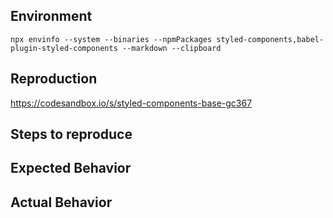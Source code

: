<!--
🚨HOLD UP PLEASE, BEFORE DELETING THIS TEMPLATE!🚨😁
Thank you for contributing and please follow this guide before creating an issue! 🙌

1. Do you have a usage question?
=============================
- Look for prior or closed issues (but please avoid replying to them if they're old)
- Check the docs: https://www.styled-components.com/docs
- Look for/ask questions on stack overflow: https://stackoverflow.com/questions/ask?tags=styled-components
- Start a thread on our Spectrum help channel: https://spectrum.chat/styled-components/help

2. Think you found a bug?
=============================
- Consider submitting a PR with a failing test instead
- Use the "BUG TEMPLATE" below to report a test
- Don't forget to 👉PROVIDE A REPRODUCTION PLEASE😉 (Codesandbox/Webpackbin links are provided, repositories are ok)
- If you can't provide a reproduction, snippets of code can help, but are incomplete reports

3. Do you have a feature request?
=============================
- Look for old & closed issues (replying might be ok if they're not too old or have no conclusion)
- Otherwise: Remove the template below and provide thoughtful commentary *and code samples* on what this feature means for your product

What will it allow you to do that you can't do today?
How will it make current work-arounds straightforward?
What potential bugs and edge cases does it help to avoid?
Please keep it product-centric.
-->

<!-- BUG TEMPLATE -->
## Environment
<!-- Please run this command inside your project and paste its contents here (it automatically copies to your clipboard) -->
`npx envinfo --system --binaries --npmPackages styled-components,babel-plugin-styled-components --markdown --clipboard`

## Reproduction

<!-- If you can't reproduce your bug, make sure to add details on how you've set up your project -->
https://codesandbox.io/s/styled-components-base-gc367

## Steps to reproduce

## Expected Behavior

## Actual Behavior
